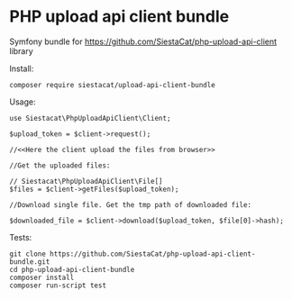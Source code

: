 # PHP upload api client bundle

Symfony bundle for https://github.com/SiestaCat/php-upload-api-client library

Install:

```
composer require siestacat/upload-api-client-bundle
```

Usage:

```
use Siestacat\PhpUploadApiClient\Client;

$upload_token = $client->request();

//<<Here the client upload the files from browser>>

//Get the uploaded files:

// Siestacat\PhpUploadApiClient\File[]
$files = $client->getFiles($upload_token);

//Download single file. Get the tmp path of downloaded file:

$downloaded_file = $client->download($upload_token, $file[0]->hash);

```


Tests:

```
git clone https://github.com/SiestaCat/php-upload-api-client-bundle.git
cd php-upload-api-client-bundle
composer install
composer run-script test
```
